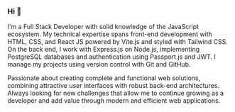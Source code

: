 ### Hi 👋

I'm a Full Stack Developer with solid knowledge of the JavaScript ecosystem. My technical expertise spans front-end development with HTML, CSS, and React JS powered by Vite.js and styled with Tailwind CSS. On the back end, I work with Express.js on Node.js, implementing PostgreSQL databases and authentication using Passport.js and JWT. I manage my projects using version control with Git and GitHub.

Passionate about creating complete and functional web solutions, combining attractive user interfaces with robust back-end architectures. Always looking for new challenges that allow me to continue growing as a developer and add value through modern and efficient web applications.
